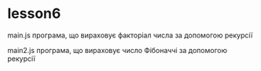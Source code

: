 # lesson6
main.js програма, що вираховує факторіал числа за допомогою рекурсії

main2.js програма, що вираховує число Фібоначчі за допомогою рекурсії

